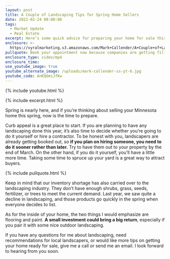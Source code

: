 ```yaml
---
layout: post
title: A Couple of Landscaping Tips for Spring Home Sellers
date: 2022-02-24 00:00:00
tags:
  - Market Update
  - Real Estate
excerpt: Here’s some quick advice for preparing your home for sale this spring.
enclosure: >-
  https://vyralmarketing.s3.amazonaws.com/Mark+Callender/A+Couple+of+Landscaping+Tips+for+Spring+Home+Sellers.mp4
pullquote: Book your appointment now because companies are getting filled up.
enclosure_type: video/mp4
enclosure_time:
use_youtube_image: true
youtube_alternate_image: /uploads/mark-callender-ss-yt-6.jpg
youtube_code: AnKQOmiJfKw
---
```

{% include youtube.html %}

{% include excerpt.html %}

Spring is nearly here, and if you’re thinking about selling your Minnesota home this spring, now is the time to prepare.

Curb appeal is a great place to start. If you are planning to have any landscaping done this year, it’s also time to decide whether you’re going to do it yourself or hire a contractor. To be honest with you, landscapers are already getting booked out, so **if you plan on hiring someone, you need to do it sooner rather than later.** Try to have them out to your property by the end of March. On the other hand, if you do it yourself, you’ll have a little more time. Taking some time to spruce up your yard is a great way to attract buyers.

{% include pullquote.html %}

Keep in mind that our inventory shortage has also carried over to the landscaping industry. They don’t have enough shrubs, grass, seeds, fertilizer, or trees to meet the current demand. Last year, we saw quite a decline in landscaping, and those products go quickly in the spring when everyone decides to list.

As for the inside of your home, the two things I would emphasize are flooring and paint. **A small investment could bring a big return**, especially if you pair it with some nice outdoor landscaping.

If you have any questions for me about landscaping, need recommendations for local landscapers, or would like more tips on getting your home ready for sale, give me a call or send me an email. I look forward to hearing from you soon.
